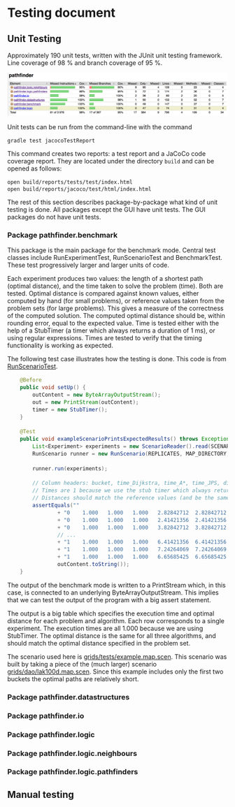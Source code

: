 # Testing document

## Unit Testing

Approximately 190 unit tests, written with the JUnit unit testing framework. Line coverage of 98 % and branch coverage of 95 %.

![JaCoCo: summary of code coverage](img/test_coverage.png)

Unit tests can be run from the command-line with the command

```
gradle test jacocoTestReport
```

This command creates two reports: a test report and a JaCoCo code coverage report. They are located under the directory ```build``` and can be opened as follows:

```
open build/reports/tests/test/index.html
open build/reports/jacoco/test/html/index.html
```

The rest of this section describes package-by-package what kind of unit testing is done. All packages except the GUI have unit tests. The GUI packages do not have unit tests.

### Package pathfinder.benchmark

This package is the main package for the benchmark mode. Central test classes include RunExperimentTest, RunScenarioTest and BenchmarkTest. These test progressively larger and larger units of code.

Each experiment produces two values: the length of a shortest path (optimal distance), and the time taken to solve the problem (time). Both are tested. Optimal distance is compared against known values, either computed by hand (for small problems), or reference values taken from the problem sets (for large problems). This gives a measure of the correctness of the computed solution. The computed optimal distance should be, within rounding error, equal to the expected value. Time is tested either with the help of a StubTimer (a timer which always returns a duration of 1 ms), or using regular expressions. Times are tested to verify that the timing functionality is working as expected.

The following test case illustrates how the testing is done. This code is from [RunScenarioTest](https://github.com/mriekkin/pathfinder/blob/master/src/test/java/pathfinder/benchmark/RunScenarioTest.java).

```java
    @Before
    public void setUp() {
        outContent = new ByteArrayOutputStream();
        out = new PrintStream(outContent);
        timer = new StubTimer();
    }

    @Test
    public void exampleScenarioPrintsExpectedResults() throws Exception {
        List<Experiment> experiments = new ScenarioReader().read(SCENARIO_FILE);
        RunScenario runner = new RunScenario(REPLICATES, MAP_DIRECTORY, timer, CC, out);

        runner.run(experiments);

        // Column headers: bucket, time_Dijkstra, time_A*, time_JPS, dist_Dijkstra, dist_A*, dist_JPS
        // Times are 1 because we use the stub timer which always returns 1
        // Distances should match the reference values (and be the same for all algorithms)
        assertEquals(""
                + "0	1.000	1.000	1.000	2.82842712	2.82842712	2.82842712\n"
                + "0	1.000	1.000	1.000	2.41421356	2.41421356	2.41421356\n"
                + "0	1.000	1.000	1.000	3.82842712	3.82842712	3.82842712\n"
                // ...
                + "1	1.000	1.000	1.000	6.41421356	6.41421356	6.41421356\n"
                + "1	1.000	1.000	1.000	7.24264069	7.24264069	7.24264069\n"
                + "1	1.000	1.000	1.000	6.65685425	6.65685425	6.65685425\n",
                outContent.toString());
    }
```

The output of the benchmark mode is written to a PrintStream which, in this case, is connected to an underlying ByteArrayOutputStream. This implies that we can test the output of the program with a big assert statement.

The output is a big table which specifies the execution time and optimal distance for each problem and algorithm. Each row corresponds to a single experiment. The execution times are all 1.000 because we are using StubTimer. The optimal distance is the same for all three algorithms, and should match the optimal distance specified in the problem set.

The scenario used here is [grids/tests/example.map.scen](https://github.com/mriekkin/pathfinder/blob/master/grids/tests/example.map.scen). This scenario was built by taking a piece of the (much larger) scenario [grids/dao/lak100d.map.scen](https://github.com/mriekkin/pathfinder/blob/master/grids/dao/lak100d.map.scen). Since this example includes only the first two buckets the optimal paths are relatively short.

### Package pathfinder.datastructures
### Package pathfinder.io
### Package pathfinder.logic
### Package pathfinder.logic.neighbours
### Package pathfinder.logic.pathfinders

## Manual testing
